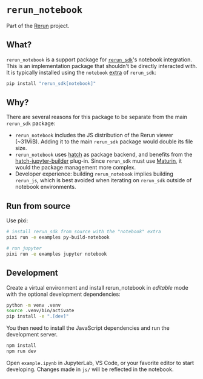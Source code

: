 # `rerun_notebook`

Part of the [Rerun](https://github.com/rerun-io/rerun) project.

## What?

`rerun_notebook` is a support package for [`rerun_sdk`](https://pypi.org/project/rerun-sdk/)'s notebook integration. This is an implementation package that shouldn't be directly interacted with. It is typically installed using the `notebook` [extra](https://packaging.python.org/en/latest/specifications/dependency-specifiers/#extras) of `rerun_sdk`:

```sh
pip install "rerun_sdk[notebook]"
```

## Why?

There are several reasons for this package to be separate from the main `rerun_sdk` package:

- `rerun_notebook` includes the JS distribution of the Rerun viewer (~31MiB). Adding it to the main `rerun_sdk` package would double its file size.
- `rerun_notebook` uses [hatch](https://hatch.pypa.io/) as package backend, and benefits from the [hatch-jupyter-builder](https://github.com/jupyterlab/hatch-jupyter-builder) plug-in. Since `rerun_sdk` must use [Maturin](https://www.maturin.rs), it would the package management more complex.
- Developer experience: building `rerun_notebook` implies building `rerun_js`, which is best avoided when iterating on `rerun_sdk` outside of notebook environments.

## Run from source

Use pixi:

```sh
# install rerun_sdk from source with the "notebook" extra
pixi run -e examples py-build-notebook

# run jupyter
pixi run -e examples jupyter notebook
```


## Development

Create a virtual environment and install rerun_notebook in *editable* mode with the
optional development dependencies:

```sh
python -m venv .venv
source .venv/bin/activate
pip install -e ".[dev]"
```

You then need to install the JavaScript dependencies and run the development server.

```sh
npm install
npm run dev
```

Open `example.ipynb` in JupyterLab, VS Code, or your favorite editor
to start developing. Changes made in `js/` will be reflected
in the notebook.
